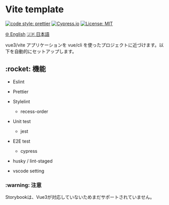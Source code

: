 <h1>Vite template</h1>

[![code style: prettier](https://img.shields.io/badge/code_style-prettier-ff69b4.svg)](https://github.com/prettier/prettier)
[![Cypress.io](https://img.shields.io/badge/tested%20with-Cypress-04C38E.svg)](https://www.cypress.io/)
[![License: MIT](https://img.shields.io/badge/License-MIT-yellow.svg)](https://opensource.org/licenses/MIT)

[:globe_with_meridians: English](/README.md)
[:jp: 日本語](/docs/jp/README.md)

vue3/vite アプリケーションを vue/cli を使ったプロジェクトに近づけます。以下を自動的にセットアップします。

<h2>:rocket: 機能</h2>

- Eslint

- Prettier

- Stylelint

  - recess-order

- Unit test

  - jest

- E2E test

  - cypress

- husky / lint-staged

- vscode setting

<h3>:warning: 注意</h3>
Storybookは、Vue3が対応していないためまだサポートされていません。
